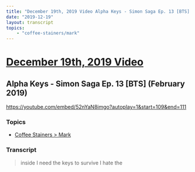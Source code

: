 ```yaml
---
title: "December 19th, 2019 Video Alpha Keys - Simon Saga Ep. 13 [BTS] (February 2019)"
date: "2019-12-19"
layout: transcript
topics:
    - "coffee-stainers/mark"
---
```

# [December 19th, 2019 Video](../2019-12-19.md)
## Alpha Keys - Simon Saga Ep. 13 [BTS] (February 2019)
https://youtube.com/embed/52nYaN8imgo?autoplay=1&start=109&end=111

### Topics
* [Coffee Stainers > Mark](../topics/coffee-stainers/mark.md)

### Transcript

> inside I need the keys to survive I hate the

